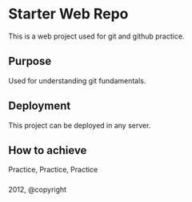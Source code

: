 # Starter Web Repo
This is a web project used for git and github practice.

## Purpose
Used for understanding git fundamentals.

## Deployment
This project can be deployed in any server.


## How to achieve
Practice, Practice, Practice

###
2012, @copyright
